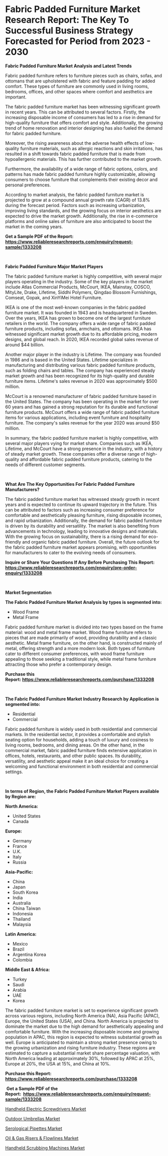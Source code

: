 <p><h1>Fabric Padded Furniture Market Research Report: The Key To Successful Business Strategy Forecasted for Period from 2023 - 2030</h1></p><p><strong>Fabric Padded Furniture Market Analysis and Latest Trends</strong></p>
<p><p>Fabric padded furniture refers to furniture pieces such as chairs, sofas, and ottomans that are upholstered with fabric and feature padding for added comfort. These types of furniture are commonly used in living rooms, bedrooms, offices, and other spaces where comfort and aesthetics are important.</p><p>The fabric padded furniture market has been witnessing significant growth in recent years. This can be attributed to several factors. Firstly, the increasing disposable income of consumers has led to a rise in demand for high-quality furniture that offers comfort and style. Additionally, the growing trend of home renovation and interior designing has also fueled the demand for fabric padded furniture.</p><p>Moreover, the rising awareness about the adverse health effects of low-quality furniture materials, such as allergic reactions and skin irritations, has resulted in a shift towards fabric padded furniture that is made from hypoallergenic materials. This has further contributed to the market growth.</p><p>Furthermore, the availability of a wide range of fabric options, colors, and patterns has made fabric padded furniture highly customizable, allowing consumers to choose furniture that complements their existing decor and personal preferences.</p><p>According to market analysis, the fabric padded furniture market is projected to grow at a compound annual growth rate (CAGR) of 13.8% during the forecast period. Factors such as increasing urbanization, improving living standards, and the growing focus on interior aesthetics are expected to drive the market growth. Additionally, the rise in e-commerce platforms and online sales of furniture are also anticipated to boost the market in the coming years.</p></p>
<p><strong>Get a Sample PDF of the Report:&nbsp; <a href="https://www.reliableresearchreports.com/enquiry/request-sample/1333208">https://www.reliableresearchreports.com/enquiry/request-sample/1333208</a></strong></p>
<p>&nbsp;</p>
<p><strong>Fabric Padded Furniture Major Market Players</strong></p>
<p><p>The fabric padded furniture market is highly competitive, with several major players operating in the industry. Some of the key players in the market include Atlas Commercial Products, McCourt, IKEA, Mainstay, COSCO, MityLite, Drake, Lifetime, Siddhi Polymers, Qingdao Blossom Furnishings, Comseat, Gopak, and XinYiMei Hotel Furniture. </p><p>IKEA is one of the most well-known companies in the fabric padded furniture market. It was founded in 1943 and is headquartered in Sweden. Over the years, IKEA has grown to become one of the largest furniture retailers in the world. The company offers a wide range of fabric padded furniture products, including sofas, armchairs, and ottomans. IKEA has witnessed significant market growth due to its affordable pricing, modern designs, and global reach. In 2020, IKEA recorded global sales revenue of around $44 billion.</p><p>Another major player in the industry is Lifetime. The company was founded in 1986 and is based in the United States. Lifetime specializes in manufacturing and distributing various fabric padded furniture products, such as folding chairs and tables. The company has experienced steady market growth and has been recognized for its high-quality and durable furniture items. Lifetime's sales revenue in 2020 was approximately $500 million.</p><p>McCourt is a renowned manufacturer of fabric padded furniture based in the United States. The company has been operating in the market for over 60 years and has gained a strong reputation for its durable and functional furniture products. McCourt offers a wide range of fabric padded furniture items for various applications, including event furniture and hospitality furniture. The company's sales revenue for the year 2020 was around $50 million.</p><p>In summary, the fabric padded furniture market is highly competitive, with several major players vying for market share. Companies such as IKEA, Lifetime, and McCourt have a strong presence in the industry, with a history of steady market growth. These companies offer a diverse range of high-quality and affordable fabric padded furniture products, catering to the needs of different customer segments.</p></p>
<p>&nbsp;</p>
<p><strong>What Are The Key Opportunities For Fabric Padded Furniture Manufacturers?</strong></p>
<p><p>The fabric padded furniture market has witnessed steady growth in recent years and is expected to continue its upward trajectory in the future. This can be attributed to factors such as increasing consumer preference for comfortable and aesthetically pleasing furniture, rising disposable incomes, and rapid urbanization. Additionally, the demand for fabric padded furniture is driven by its durability and versatility. The market is also benefiting from advancements in technology, leading to innovative designs and materials. With the growing focus on sustainability, there is a rising demand for eco-friendly and organic fabric padded furniture. Overall, the future outlook for the fabric padded furniture market appears promising, with opportunities for manufacturers to cater to the evolving needs of consumers.</p></p>
<p><strong>Inquire or Share Your Questions If Any Before Purchasing This Report: <a href="https://www.reliableresearchreports.com/enquiry/pre-order-enquiry/1333208">https://www.reliableresearchreports.com/enquiry/pre-order-enquiry/1333208</a></strong></p>
<p>&nbsp;</p>
<p><strong>Market Segmentation</strong></p>
<p><strong>The Fabric Padded Furniture Market Analysis by types is segmented into:</strong></p>
<p><ul><li>Wood Frame</li><li>Metal Frame</li></ul></p>
<p><p>Fabric padded furniture market is divided into two types based on the frame material: wood and metal frame market. Wood frame furniture refers to pieces that are made primarily of wood, providing durability and a classic aesthetic. Metal frame furniture, on the other hand, is constructed mainly of metal, offering strength and a more modern look. Both types of furniture cater to different consumer preferences, with wood frame furniture appealing to those seeking a traditional style, while metal frame furniture attracting those who prefer a contemporary design.</p></p>
<p><strong>Purchase this Report:&nbsp;<a href="https://www.reliableresearchreports.com/purchase/1333208">https://www.reliableresearchreports.com/purchase/1333208</a></strong></p>
<p>&nbsp;</p>
<p><strong>The Fabric Padded Furniture Market Industry Research by Application is segmented into:</strong></p>
<p><ul><li>Residential</li><li>Commercial</li></ul></p>
<p><p>Fabric padded furniture is widely used in both residential and commercial markets. In the residential sector, it provides a comfortable and stylish seating option for households, adding a touch of luxury and cosiness to living rooms, bedrooms, and dining areas. On the other hand, in the commercial market, fabric padded furniture finds extensive application in offices, hotels, restaurants, and other public spaces. Its durability, versatility, and aesthetic appeal make it an ideal choice for creating a welcoming and functional environment in both residential and commercial settings.</p></p>
<p>&nbsp;</p>
<p><strong>In terms of Region, the Fabric Padded Furniture Market Players available by Region are:</strong></p>
<p>
    <p> <strong> North America: </strong>
        <ul>
            <li>United States</li>
            <li>Canada</li>
        </ul>
        </p> 
    <p> <strong> Europe: </strong>
        <ul>
            <li>Germany</li>
            <li>France</li>
            <li>U.K.</li>
            <li>Italy</li>
            <li>Russia</li>
        </ul>
        </p> 
    <p> <strong> Asia-Pacific: </strong>
        <ul>
            <li>China</li>
            <li>Japan</li>
            <li>South Korea</li>
            <li>India</li>
            <li>Australia</li>
            <li>China Taiwan</li>
            <li>Indonesia</li>
            <li>Thailand</li>
            <li>Malaysia</li>
        </ul>
        </p> 
    <p> <strong> Latin America: </strong>
        <ul>
            <li>Mexico</li>
            <li>Brazil</li>
            <li>Argentina Korea</li>
            <li>Colombia</li>
        </ul>
        </p> 
    <p> <strong> Middle East & Africa: </strong>
        <ul>
            <li>Turkey</li>
            <li>Saudi</li>
            <li>Arabia</li>
            <li>UAE</li>
            <li>Korea</li>
        </ul>
    </p>
    </p>
<p><p>The fabric padded furniture market is set to experience significant growth across various regions, including North America (NA), Asia Pacific (APAC), Europe, the United States (USA), and China. North America is projected to dominate the market due to the high demand for aesthetically appealing and comfortable furniture. With the increasing disposable income and growing population in APAC, this region is expected to witness substantial growth as well. Europe is anticipated to maintain a strong market presence owing to the growing urbanization and rising furniture industry. These regions are estimated to capture a substantial market share percentage valuation, with North America leading at approximately 30%, followed by APAC at 25%, Europe at 20%, the USA at 15%, and China at 10%.</p></p>
<p><strong>Purchase this Report: <a href="https://www.reliableresearchreports.com/purchase/1333208">https://www.reliableresearchreports.com/purchase/1333208</a></strong></p>
<p>&nbsp;<strong>Get a Sample PDF of the Report:&nbsp;&nbsp;<a href="https://www.reliableresearchreports.com/enquiry/request-sample/1333208">https://www.reliableresearchreports.com/enquiry/request-sample/1333208</a></strong></p>
<p><strong></strong></p>
<p><p><a href="https://www.linkedin.com/pulse/decoding-handheld-electric-screwdrivers-market-deep-dive-latest-wuryf/">Handheld Electric Screwdrivers Market</a></p><p><a href="https://medium.com/@kejsioni/outdoor-umbrellas-market-size-growth-forecast-2023-2030-4bde782ee43a">Outdoor Umbrellas Market</a></p><p><a href="https://medium.com/@juliusadams1991/serological-pipettes-market-size-growth-forecast-2023-2030-94fd89a4def7">Serological Pipettes Market</a></p><p><a href="https://github.com/Chiragrp22/Market-Research-Report-List-1/blob/main/oil-gas-risers-flowlines-market.md">Oil & Gas Risers & Flowlines Market</a></p><p><a href="https://www.linkedin.com/pulse/handheld-scrubbing-machines-market-size-share-amp-trends-analysis-dubaf/">Handheld Scrubbing Machines Market</a></p></p>